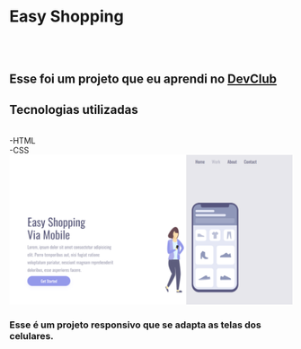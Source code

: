 <h1>Easy Shopping</h1>
<br>
<br>
<h2>Esse foi um projeto que eu aprendi no <a href="https://rodolfomori.com.br/devclub">DevClub</a></h2>

<h2>Tecnologias utilizadas</h2>
<br>
  -HTML <br>
  -CSS

<img src="https://github.com/elainyrodrigues/easy-shopping-responsive/blob/master/images/pc.png?raw=true">

<h3>Esse é um projeto responsivo que se adapta as telas dos celulares.</h3>

